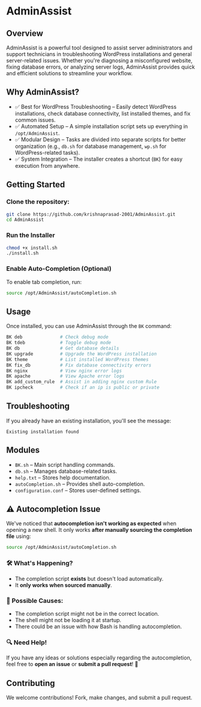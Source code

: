 # AdminAssist

## Overview

AdminAssist is a powerful tool designed to assist server administrators and support technicians in troubleshooting WordPress installations and general server-related issues. Whether you're diagnosing a misconfigured website, fixing database errors, or analyzing server logs, AdminAssist provides quick and efficient solutions to streamline your workflow.

## Why AdminAssist?
- ✅ Best for WordPress Troubleshooting – Easily detect WordPress installations, check database connectivity, list installed themes, and fix common issues.
- ✅ Automated Setup – A simple installation script sets up everything in `/opt/AdminAssist`.
- ✅ Modular Design – Tasks are divided into separate scripts for better organization (e.g., `db.sh` for database management, `wp.sh` for WordPress-related tasks).
- ✅ System Integration – The installer creates a shortcut (`BK`) for easy execution from anywhere.

## Getting Started

### Clone the repository:
```bash
git clone https://github.com/krishnaprasad-2001/AdminAssist.git
cd AdminAssist
```

### Run the Installer
```bash
chmod +x install.sh  
./install.sh
```

### Enable Auto-Completion (Optional)
To enable tab completion, run:
```bash
source /opt/AdminAssist/autoCompletion.sh
```

## Usage
Once installed, you can use AdminAssist through the `BK` command:
```bash
BK deb              # Check debug mode  
BK tdeb             # Toggle debug mode  
BK db               # Get database details  
BK upgrade          # Upgrade the WordPress installation  
BK theme            # List installed WordPress themes  
BK fix_db           # Fix database connectivity errors  
BK nginx            # View nginx error logs
BK apache           # View Apache error logs
BK add_custom_rule  # Assist in adding nginx custom Rule  
BK ipcheck          # Check if an ip is public or private
```

## Troubleshooting
If you already have an existing installation, you'll see the message:
```
Existing installation found
```

## Modules
- `BK.sh` – Main script handling commands.
- `db.sh` – Manages database-related tasks.
- `help.txt` – Stores help documentation.
- `autoCompletion.sh` – Provides shell auto-completion.
- `configuration.conf` – Stores user-defined settings.

## ⚠️ Autocompletion Issue

We've noticed that **autocompletion isn't working as expected** when opening a new shell. It only works **after manually sourcing the completion file** using:

```bash
source /opt/AdminAssist/autoCompletion.sh
```

### 🛠 What's Happening?
- The completion script **exists** but doesn't load automatically.
- It **only works when sourced manually**.

### 🤔 Possible Causes:
- The completion script might not be in the correct location.
- The shell might not be loading it at startup.
- There could be an issue with how Bash is handling autocompletion.

### 🔍 Need Help!
If you have any ideas or solutions especially regarding the autocompletion, feel free to **open an issue** or **submit a pull request**! 🚀

## Contributing
We welcome contributions! Fork, make changes, and submit a pull request.
